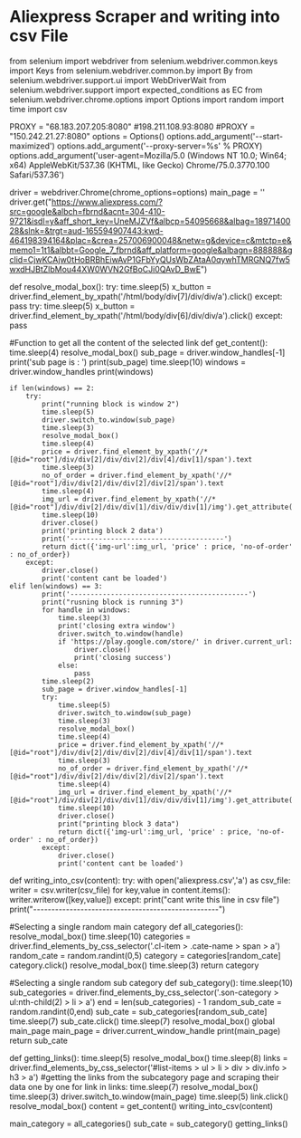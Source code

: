 # Aliexpress Scraper and writing into csv File




from selenium import webdriver
from selenium.webdriver.common.keys import Keys
from selenium.webdriver.common.by import By
from selenium.webdriver.support.ui import WebDriverWait
from selenium.webdriver.support import expected_conditions as EC
from selenium.webdriver.chrome.options import Options
import random
import time
import csv


PROXY = "68.183.207.205:8080"
#198.211.108.93:8080
#PROXY = "150.242.21.27:8080"
options = Options()
options.add_argument('--start-maximized')
options.add_argument('--proxy-server=%s' % PROXY)
options.add_argument('user-agent=Mozilla/5.0 (Windows NT 10.0; Win64; x64) AppleWebKit/537.36 (KHTML, like Gecko) Chrome/75.0.3770.100 Safari/537.36')


driver = webdriver.Chrome(chrome_options=options)
main_page = ''
driver.get("https://www.aliexpress.com/?src=google&albch=fbrnd&acnt=304-410-9721&isdl=y&aff_short_key=UneMJZVf&albcp=54095668&albag=1897140028&slnk=&trgt=aud-165594907443:kwd-464198394164&plac=&crea=257006900048&netw=g&device=c&mtctp=e&memo1=1t1&albbt=Google_7_fbrnd&aff_platform=google&albagn=888888&gclid=CjwKCAjw0tHoBRBhEiwAvP1GFbYyQUsWbZAtaA0qywhTMRGNQ7fw5wxdHJBtZlbMou44XW0WVN2GfBoCJi0QAvD_BwE")



def resolve_modal_box():
    try:
        time.sleep(5)
        x_button = driver.find_element_by_xpath('/html/body/div[7]/div/div/a').click()
    except:
        pass
    try:
        time.sleep(5)
        x_button = driver.find_element_by_xpath('/html/body/div[6]/div/div/a').click()
    except:
        pass


#Function to get all the content of the selected link
def get_content():
    time.sleep(4)
    resolve_modal_box()
    sub_page = driver.window_handles[-1]
    print('sub page is : ')
    print(sub_page)
    time.sleep(10)
    windows = driver.window_handles
    print(windows)

    if len(windows) == 2:
        try:
            print("running block is window 2")
            time.sleep(5)
            driver.switch_to.window(sub_page)
            time.sleep(3)
            resolve_modal_box()
            time.sleep(4)
            price = driver.find_element_by_xpath('//*[@id="root"]/div/div[2]/div/div[2]/div[4]/div[1]/span').text
            time.sleep(3)
            no_of_order = driver.find_element_by_xpath('//*[@id="root"]/div/div[2]/div/div[2]/div[2]/span').text
            time.sleep(4)
            img_url = driver.find_element_by_xpath('//*[@id="root"]/div/div[2]/div/div[1]/div/div/div[1]/img').get_attribute('src')
            time.sleep(10)
            driver.close()
            print('printing block 2 data')
            print('--------------------------------------')
            return dict({'img-url':img_url, 'price' : price, 'no-of-order' : no_of_order})
        except:
            driver.close()
            print('content cant be loaded')
    elif len(windows) == 3:
            print('--------------------------------------------')
            print("rusning block is running 3")
            for handle in windows:
                time.sleep(3)
                print('closing extra window')
                driver.switch_to.window(handle)
                if 'https://play.google.com/store/' in driver.current_url:
                    driver.close()
                    print('closing success')
                else:
                    pass
            time.sleep(2)
            sub_page = driver.window_handles[-1]
            try:
                time.sleep(5)
                driver.switch_to.window(sub_page)
                time.sleep(3)
                resolve_modal_box()
                time.sleep(4)
                price = driver.find_element_by_xpath('//*[@id="root"]/div/div[2]/div/div[2]/div[4]/div[1]/span').text
                time.sleep(3)
                no_of_order = driver.find_element_by_xpath('//*[@id="root"]/div/div[2]/div/div[2]/div[2]/span').text
                time.sleep(4)
                img_url = driver.find_element_by_xpath('//*[@id="root"]/div/div[2]/div/div[1]/div/div/div[1]/img').get_attribute('src')
                time.sleep(10)
                driver.close()
                print("printing block 3 data")
                return dict({'img-url':img_url, 'price' : price, 'no-of-order' : no_of_order})
            except:
                driver.close()
                print('content cant be loaded')
    
def writing_into_csv(content):
    try:
        with open('aliexpress.csv','a') as csv_file:
           writer = csv.writer(csv_file)
           for key,value in content.items():
              writer.writerow([key,value])
    except:
        print("cant write this line in csv file")
        print("---------------------------------------------------")



#Selecting a single random main category
def all_categories():
    resolve_modal_box() 
    time.sleep(10)
    categories = driver.find_elements_by_css_selector('.cl-item > .cate-name > span > a')
    random_cate = random.randint(0,5)
    category = categories[random_cate]
    category.click()
    resolve_modal_box()
    time.sleep(3)
    return category

#Selecting a single random sub category
def sub_category():
    time.sleep(10)
    sub_categories = driver.find_elements_by_css_selector('.son-category > ul:nth-child(2) > li > a')
    end = len(sub_categories) - 1
    random_sub_cate = random.randint(0,end)
    sub_cate = sub_categories[random_sub_cate]
    time.sleep(7)
    sub_cate.click()
    time.sleep(7)
    resolve_modal_box()
    global main_page
    main_page = driver.current_window_handle
    print(main_page)
    return sub_cate


def getting_links():
    time.sleep(5)
    resolve_modal_box()
    time.sleep(8)
    links = driver.find_elements_by_css_selector('#list-items > ul > li > div > div.info > h3 > a')
    #getting the links from the subcategory page and scraping their data one by one
    for link in links:
        time.sleep(7)
        resolve_modal_box()
        time.sleep(3)
        driver.switch_to.window(main_page)
        time.sleep(5)
        link.click()
        resolve_modal_box()
        content = get_content()
        writing_into_csv(content)



    
    
    
    






main_category = all_categories()
sub_cate = sub_category()
getting_links()
            

